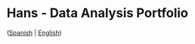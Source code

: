 # Hans - Data Analysis Portfolio 
([Spanish](https://github.com/HansAllTech/Hans_Data_Analysis_Portfolio/blob/main/Proyectos.md#tabla-de-contenido-es--en) | [English](https://github.com/HansAllTech/Hans_Data_Analysis_Portfolio/blob/main/Projects.md#table-of-content-es--en))  
                     
                                                                                                                                       
                                      
                                                           
                            
                    
                     
     
    
        
   
  
 
 
